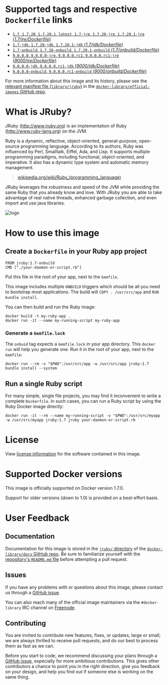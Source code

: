 # Supported tags and respective `Dockerfile` links

-	[`1.7`, `1.7.20`, `1.7.20.1`, `latest`, `1.7-jre`, `1.7.20-jre`, `1.7.20.1-jre` (*1.7/jre/Dockerfile*)](https://github.com/cpuguy83/docker-jruby/blob/a108cb09f3213b8230242bbace8880174f81a6f0/1.7/jre/Dockerfile)
-	[`1.7-jdk`, `1.7.20-jdk`, `1.7.20.1-jdk` (*1.7/jdk/Dockerfile*)](https://github.com/cpuguy83/docker-jruby/blob/a108cb09f3213b8230242bbace8880174f81a6f0/1.7/jdk/Dockerfile)
-	[`1.7-onbuild`, `1.7.20-onbuild`, `1.7.20.1-onbuild` (*1.7/onbuild/Dockerfile*)](https://github.com/cpuguy83/docker-jruby/blob/a108cb09f3213b8230242bbace8880174f81a6f0/1.7/onbuild/Dockerfile)
-	[`9.0.0.0`, `9.0.0.0-jre`, `9.0.0.0.rc1`, `9.0.0.0.rc1-jre` (*9000/jre/Dockerfile*)](https://github.com/cpuguy83/docker-jruby/blob/14113750316f06b2785a41b5bc3dd6b23510af6f/9000/jre/Dockerfile)
-	[`9.0.0.0-jdk`, `9.0.0.0.rc1-jdk` (*9000/jdk/Dockerfile*)](https://github.com/cpuguy83/docker-jruby/blob/14113750316f06b2785a41b5bc3dd6b23510af6f/9000/jdk/Dockerfile)
-	[`9.0.0.0-onbuild`, `9.0.0.0.rc1-onbuild` (*9000/onbuild/Dockerfile*)](https://github.com/cpuguy83/docker-jruby/blob/14113750316f06b2785a41b5bc3dd6b23510af6f/9000/onbuild/Dockerfile)

For more information about this image and its history, please see the [relevant manifest file (`library/jruby`)](https://github.com/docker-library/official-images/blob/master/library/jruby) in the [`docker-library/official-images` GitHub repo](https://github.com/docker-library/official-images).

# What is JRuby?

JRuby (http://www.jruby.org) is an implementation of Ruby (http://www.ruby-lang.org) on the JVM.

Ruby is a dynamic, reflective, object-oriented, general-purpose, open-source programming language. According to its authors, Ruby was influenced by Perl, Smalltalk, Eiffel, Ada, and Lisp. It supports multiple programming paradigms, including functional, object-oriented, and imperative. It also has a dynamic type system and automatic memory management.

> [wikipedia.org/wiki/Ruby_(programming_language)](https://en.wikipedia.org/wiki/Ruby_%28programming_language%29)

JRuby leverages the robustness and speed of the JVM while providing the same Ruby that you already know and love. With JRuby you are able to take advantage of real native threads, enhanced garbage collection, and even import and use java libraries.

![logo](https://raw.githubusercontent.com/docker-library/docs/master/jruby/logo.png)

# How to use this image

## Create a `Dockerfile` in your Ruby app project

	FROM jruby:1.7-onbuild
	CMD ["./your-daemon-or-script.rb"]

Put this file in the root of your app, next to the `Gemfile`.

This image includes multiple `ONBUILD` triggers which should be all you need to bootstrap most applications. The build will `COPY . /usr/src/app` and `RUN
bundle install`.

You can then build and run the Ruby image:

	docker build -t my-ruby-app .
	docker run -it --name my-running-script my-ruby-app

### Generate a `Gemfile.lock`

The `onbuid` tag expects a `Gemfile.lock` in your app directory. This `docker
run` will help you generate one. Run it in the root of your app, next to the `Gemfile`:

	docker run --rm -v "$PWD":/usr/src/app -w /usr/src/app jruby:1.7 bundle install --system

## Run a single Ruby script

For many simple, single file projects, you may find it inconvenient to write a complete `Dockerfile`. In such cases, you can run a Ruby script by using the Ruby Docker image directly:

	docker run -it --rm --name my-running-script -v "$PWD":/usr/src/myapp -w /usr/src/myapp jruby:1.7 jruby your-daemon-or-script.rb

# License

View [license information](https://github.com/jruby/jruby/blob/master/COPYING) for the software contained in this image.

# Supported Docker versions

This image is officially supported on Docker version 1.7.0.

Support for older versions (down to 1.0) is provided on a best-effort basis.

# User Feedback

## Documentation

Documentation for this image is stored in the [`jruby/` directory](https://github.com/docker-library/docs/tree/master/jruby) of the [`docker-library/docs` GitHub repo](https://github.com/docker-library/docs). Be sure to familiarize yourself with the [repository's `README.md` file](https://github.com/docker-library/docs/blob/master/README.md) before attempting a pull request.

## Issues

If you have any problems with or questions about this image, please contact us through a [GitHub issue](https://github.com/cpuguy83/docker-jruby/issues).

You can also reach many of the official image maintainers via the `#docker-library` IRC channel on [Freenode](https://freenode.net).

## Contributing

You are invited to contribute new features, fixes, or updates, large or small; we are always thrilled to receive pull requests, and do our best to process them as fast as we can.

Before you start to code, we recommend discussing your plans through a [GitHub issue](https://github.com/cpuguy83/docker-jruby/issues), especially for more ambitious contributions. This gives other contributors a chance to point you in the right direction, give you feedback on your design, and help you find out if someone else is working on the same thing.

